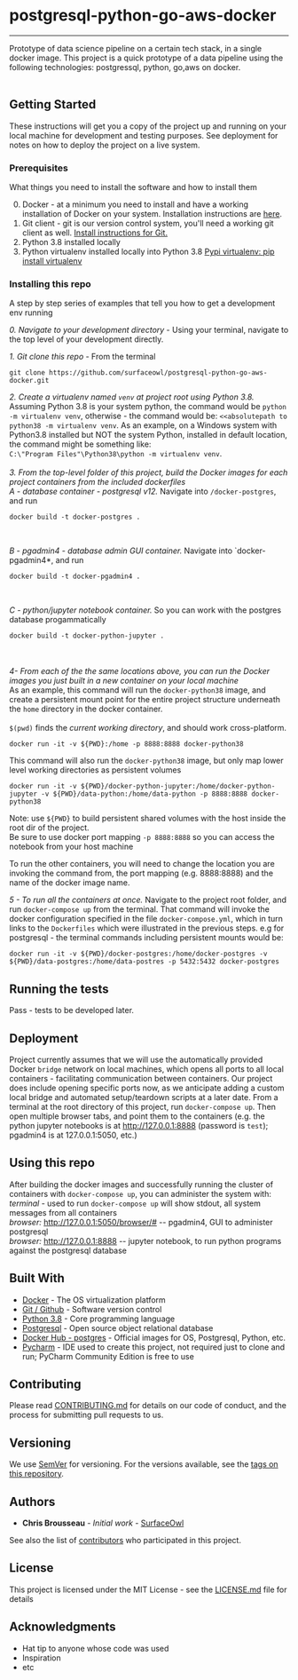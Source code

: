 # postgresql-python-go-aws-docker
___


Prototype of data science pipeline on a certain tech stack, in a single docker image.  This project is a quick prototype of a data pipeline using the following technologies:  postgressql, python, go,aws on docker.
<br><br>

## Getting Started

These instructions will get you a copy of the project up and running on your local machine for development and testing purposes. See deployment for notes on how to deploy the project on a live system.

### Prerequisites

What things you need to install the software and how to install them

0. Docker - at a minimum you need to install and have a working installation of Docker on your system.  Installation instructions are [here](https://docs.docker.com/v17.09/engine/installation/).
1. Git client - git is our version control system, you'll need a working git client as well.  [Install instructions for Git.](https://git-scm.com/book/en/v2/Getting-Started-Installing-Git)
2. Python 3.8 installed locally
3. Python virtualenv installed locally into Python 3.8 [Pypi virtualenv:  pip install virtualenv](https://pypi.org/project/virtualenv/)

### Installing this repo

A step by step series of examples that tell you how to get a development env running

*0. Navigate to your development directory* - Using your terminal, navigate to the top level of your development directly.

*1. Git clone this repo* - From the terminal
```
git clone https://github.com/surfaceowl/postgresql-python-go-aws-docker.git
```

*2. Create a virtualenv named `venv` at project root using Python 3.8.*  <br>Assuming Python 3.8 is your system python, the command would be `python -m virtualenv venv`, otherwise - the command would be:  `<<absolutepath to python38 -m virtualenv venv`.  As an example, on a Windows system with Python3.8 installed but NOT the system Python, installed in default location, the command might be something like: <br>  `C:\"Program Files"\Python38\python -m virtualenv venv`.<br><br>
*3. From the top-level folder of this project, build the Docker images for each project containers from the included dockerfiles*<br>
*A - database container - postgresql v12.*  Navigate into `/docker-postgres`, and run <br>
```
docker build -t docker-postgres . 
```
<br>

*B - pgadmin4 - database admin GUI container.*  Navigate into `docker-pgadmin4*, and run <br>
```
docker build -t docker-pgadmin4 .
```
<br>

*C - python/jupyter notebook container.*  So you can work with the postgres database progammatically <br>
```
docker build -t docker-python-jupyter .

```
<br><br>
*4- From each of the the same locations above, you can run the Docker images you just built in a new container on your local machine*<br> 
As an example, this command will run the `docker-python38` image, and create a persistent mount point for the entire project structure underneath the `home` directory in the docker container. <br><br>
`$(pwd)` finds the *current working directory*, and should work cross-platform.
```
docker run -it -v ${PWD}:/home -p 8888:8888 docker-python38
```
This command will also run the `docker-python38` image, but only map lower level working directories as persistent volumes
```
docker run -it -v ${PWD}/docker-python-jupyter:/home/docker-python-jupyter -v ${PWD}/data-python:/home/data-python -p 8888:8888 docker-python38
```
Note:  use `${PWD}` to build persistent shared volumes with the host inside the root dir of the project.<br>
Be sure to use docker port mapping `-p 8888:8888` so you can access the notebook from your host machine

To run the other containers, you will need to change the location you are invoking the command from, the port mapping (e.g. 8888:8888) and the name of the docker image name.

*5 - To run all the containers at once.*  Navigate to the project root folder, and run `docker-compose up` from the terminal.  That command will invoke the docker configuration specified in the file `docker-compose.yml`, which in turn links to the `Dockerfiles` which were illustrated in the previous steps.
e.g for postgresql - the terminal commands including persistent mounts would be:
```
docker run -it -v ${PWD}/docker-postgres:/home/docker-postgres -v ${PWD}/data-postgres:/home/data-postres -p 5432:5432 docker-postgres
```

## Running the tests

Pass - tests to be developed later.


## Deployment

Project currently assumes that we will use the automatically provided Docker `bridge` network on local machines, which opens all ports to all local containers - facilitating communication between containers.  Our project does include opening specific ports now, as we anticipate adding a custom local bridge and automated setup/teardown scripts at a later date.
From a terminal at the root directory of this project, run `docker-compose up`.  Then open multiple browser tabs, and point them to the containers (e.g. the python jupyter notebooks is at http://127.0.0.1:8888 (password is `test`); pgadmin4 is at 127.0.0.1:5050, etc.)


## Using this repo

After building the docker images and successfully running the cluster of containers with `docker-compose up`, you can administer the system with:<br>
*terminal* - used to run `docker-compose up` will show stdout, all system messages from all containers<br>
*browser:*  http://127.0.0.1:5050/browser/#  -- pgadmin4, GUI to administer postgresql<br>
*browser:*  http://127.0.0.1:8888  -- jupyter notebook, to run python programs against the postgresql database<br>

## Built With

* [Docker](https://docs.docker.com/v17.09/engine/installation/) - The OS virtualization platform
* [Git / Github](https://git-scm.com/book/en/v2/Getting-Started-Installing-Git) - Software version control
* [Python 3.8](https://www.python.org/downloads/release/python-380/) - Core programming language
* [Postgresql](https://www.postgresql.org/) - Open source object relational database
* [Docker Hub - postgres](https://hub.docker.com/_/postgres) - Official images for OS, Postgresql, Python, etc.
* [Pycharm](https://www.jetbrains.com/pycharm/download/#section=windows) - IDE used to create this project, not required just to clone and run; PyCharm Community Edition is free to use 

## Contributing

Please read [CONTRIBUTING.md](https://gist.github.com/PurpleBooth/b24679402957c63ec426) for details on our code of conduct, and the process for submitting pull requests to us.

## Versioning

We use [SemVer](http://semver.org/) for versioning. For the versions available, see the [tags on this repository](https://github.com/your/project/tags). 

## Authors

* **Chris Brousseau** - *Initial work* - [SurfaceOwl](https://github.com/surfaceowl)

See also the list of [contributors](https://github.com/your/project/contributors) who participated in this project.

## License

This project is licensed under the MIT License - see the [LICENSE.md](LICENSE.md) file for details

## Acknowledgments

* Hat tip to anyone whose code was used
* Inspiration
* etc
